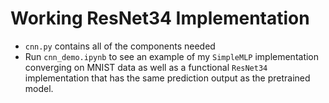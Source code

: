 # Working ResNet34 Implementation

- `cnn.py` contains all of the components needed
- Run `cnn_demo.ipynb` to see an example of my `SimpleMLP` implementation converging on MNIST data as well as a functional `ResNet34` implementation that has the same prediction output as the pretrained model.
